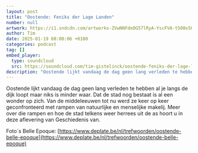```yaml
---
layout: post
title: "Oostende: Feniks der Lage Landen"
number: null
artwork: https://i1.sndcdn.com/artworks-ZVwNNFdeOG57lRyA-YscFVA-t500x500.jpg
author: Tim
date: 2025-01-19 08:00:06 +0100
categories: podcast
tag: []
embed_player:
  type: soundcloud
  src: https://soundcloud.com/tim-gistelinck/oostende-feniks-der-lage-landen
description: "Oostende lijkt vandaag de dag geen lang verleden te hebben al je langs de dijk loopt maar niks is minder waar."
---
```

Oostende lijkt vandaag de dag geen lang verleden te hebben al je langs de dijk loopt maar niks is minder waar. Dat de stad nog bestaat is al een wonder op zich. Van de middeleeuwen tot nu werd ze keer op keer geconfronteerd met rampen van natuurlijke en menselijke makelij. Meer over die rampen en hoe de stad telkens weer herrees uit de as hoort u in deze aflevering van Geschiedenis van.

Foto`s Belle Epoque: [https://www.deplate.be/nl/trefwoorden/oostende-belle-epoque](https://www.deplate.be/nl/trefwoorden/oostende-belle-epoque)